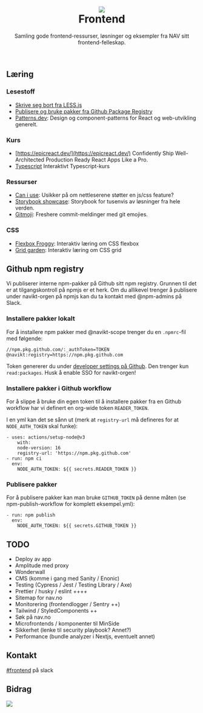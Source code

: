 <h1 align="center">
    <img src="https://avatars.githubusercontent.com/u/11848947?s=164&v=4" />
    <br/>Frontend
</h1>

<div align="center">
    Samling gode frontend-ressurser, løsninger og eksempler fra NAV sitt frontend-felleskap.
</div>
<br/>
<br/>

## Læring

### Lesestoff

- [Skrive seg bort fra LESS.js](https://aksel.nav.no/blogg/bli-kvitt-less-pa-1-2-3)
- [Publisere og bruke pakker fra Github Package Registry](https://github.com/navikt/gpr-how-to)
- [Patterns.dev](https://www.patterns.dev/posts/): Design og component-patterns for React og web-utvikling generelt.

### Kurs

- [https://epicreact.dev/](https://epicreact.dev/) Confidently Ship Well-Architected Production Ready React Apps Like a Pro.
- [Typescript](https://www.executeprogram.com/courses/typescript) Interaktivt Typescript-kurs

### Ressurser

- [Can i use](https://caniuse.com/): Usikker på om nettleserene støtter en js/css feature?
- [Storybook showcase](https://storybook.js.org/showcase/projects): Storybook for tusenvis av løsninger fra hele verden.
- [Gitmoji](https://gitmoji.dev/): Freshere commit-meldinger med git emojies.

### CSS

- [Flexbox Froggy](https://flexboxfroggy.com/): Interaktiv læring om CSS flexbox
- [Grid garden](https://cssgridgarden.com/): Interaktiv læring om CSS grid

## Github npm registry

Vi publiserer interne npm-pakker på Github sitt npm registry. Grunnen til det er at tilgangskontroll på npmjs er et herk. Om du allikevel trenger å publisere under navikt-orgen på npmjs kan du ta kontakt med @npm-admins på Slack.

### Installere pakker lokalt

For å installere npm pakker med @navikt-scope trenger du en `.npmrc`-fil med følgende:

```
//npm.pkg.github.com/:_authToken=TOKEN
@navikt:registry=https://npm.pkg.github.com
```

Token genererer du under [developer settings på Github](https://github.com/settings/tokens). Den trenger kun `read:packages`. Husk å enable SSO for navikt-orgen!

### Installere pakker i Github workflow

For å slippe å bruke din egen token til å installere pakker fra en Github workflow har vi definert en org-wide token `READER_TOKEN`.

I en yml kan det se sånn ut (merk at `registry-url` må defineres for at `NODE_AUTH_TOKEN` skal funke):

```
- uses: actions/setup-node@v3
	with:
    node-version: 16
    registry-url: 'https://npm.pkg.github.com'
- run: npm ci
  env:
    NODE_AUTH_TOKEN: ${{ secrets.READER_TOKEN }}
```

### Publisere pakker

For å publisere pakker kan man bruke `GITHUB_TOKEN` på denne måten (se npm-publish-workflow for komplett eksempel.yml):

```
- run: npm publish
  env:
    NODE_AUTH_TOKEN: ${{ secrets.GITHUB_TOKEN }}
```

## TODO

- Deploy av app
- Amplitude med proxy
- Wonderwall
- CMS (komme i gang med Sanity / Enonic)
- Testing (Cypress / Jest / Testing Library / Axe)
- Prettier / husky / eslint ++++
- Sitemap for nav.no
- Monitorering (frontendlogger / Sentry ++)
- Tailwind / StyledComponents ++
- Søk på nav.no
- Microfrontends / komponenter til MinSide
- Sikkerhet (lenke til security playbook? Annet?)
- Performance (bundle analyzer i Nextjs, eventuelt annet)

## Kontakt

[#frontend](https://nav-it.slack.com/archives/C6HJFRRMY) på slack

## Bidrag

<a href="https://github.com/navikt/frontend/graphs/contributors">
  <img src="https://contrib.rocks/image?repo=navikt/frontend" />
</a>
